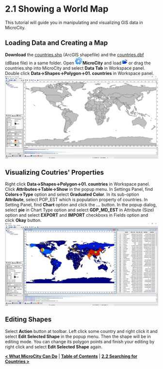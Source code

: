 # 2.1 Showing a World Map
This tutorial will guide you in manipulating and visualizing GIS data in MicroCity.
## Loading Data and Creating a Map
**Download** the [countries.shp](https://github.com/microcity/microcity.github.io/raw/main/docs/data/countries.shp) (ArcGIS shapefile) and the [countries.dbf](https://github.com/microcity/microcity.github.io/raw/main/docs/data/countries.dbf) (dBase file) in a same folder. Open ![icon_microcity](imgs/icon_microcity.png)**MicroCity** and load ![button_load](imgs/button_load.png) or drag the countries.shp into MicroCity and select **Data Tab** in Workspace panel. Double click **Data->Shapes->Polygon->01. countries** in Workspace panel. 
![Screenshot](imgs/world_countries.png)
## Visualizing Coutries' Properties
Right click **Data->Shapes->Polygon->01. countries** in Workspace panel. Click **Attributes->Table->Show** in the popup menu. In Settings Panel, find **Colors->Type** option and select **Graduated Color**. In its sub-option **Attribute**, select POP_EST which is population property of countries. In Setting Panel, find **Chart** option and click the **...** button. In the popup dialog, select **pie** in Chart Type option and select **GDP_MD_EST** in Attribute (Size) option and select **EXPORT** and **IMPORT** checkboxs in Fields option and click **Okay** button.
![Screenshot](imgs/data_visualization.png)
## Editing Shapes
Select **Action** button at toolbar. Left click some country and right click it and select **Edit Selected Shape** in the popup menu. Then the shape will be in editing mode. You can change its polygon points and finish your editing by right click and select **Edit Selected Shape** again.

[**< What MicroCity Can Do**](1.1_what_microcity_can_do.md) | [**Table of Contents**](.) | [**2.2 Searching for Countries >**](2.2_searching_for_countries.md)
